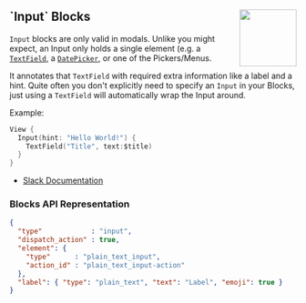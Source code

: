 <h2>`Input` Blocks
  <img src="https://zeezide.com/img/blocksui/SwiftBlocksUIIcon256.png"
       align="right" width="100" height="100" />
</h2>

`Input` blocks are only valid in modals. Unlike you might expect, an
Input only holds a single element 
(e.g. a 
[`TextField`](../Elements/TextField.md), 
a [`DatePicker`](../Elements/DatePicker.md),
or one of the Pickers/Menus.

It annotates that `TextField` with required extra information like a label
and a hint.
Quite often you don't explicitly need to specify an `Input` in your Blocks,
just using a `TextField` will automatically wrap the Input around.

Example:

```swift
View {
  Input(hint: "Hello World!") {
    TextField("Title", text:$title)
  }
}
```

- [Slack Documentation](https://api.slack.com/reference/block-kit/blocks#input)


### Blocks API Representation

```json
{
  "type"            : "input",
  "dispatch_action" : true,
  "element": {
    "type"      : "plain_text_input",
    "action_id" : "plain_text_input-action"
  },
  "label": { "type": "plain_text", "text": "Label", "emoji": true }
}
```
